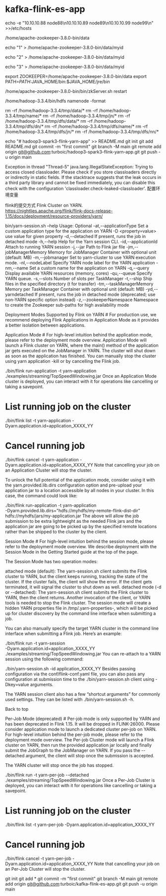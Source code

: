 # kafka-flink-es-app
echo -e "10.10.10.88 node88\n10.10.10.89 node89\n10.10.10.99 node99\n" >>/etc/hosts



/home/apache-zookeeper-3.8.0-bin/data


echo "1" > /home/apache-zookeeper-3.8.0-bin/data/myid

echo "2" > /home/apache-zookeeper-3.8.0-bin/data/myid


echo "3" > /home/apache-zookeeper-3.8.0-bin/data/myid



export ZOOKEEPER=/home/apache-zookeeper-3.8.0-bin/data
export PATH=$PATH:$JAVA_HOME/bin:$JAVA_HOME/jre/bin


/home/apache-zookeeper-3.8.0-bin/bin/zkServer.sh restart

/home/hadoop-3.3.4/bin/hdfs namenode -format


rm -rf /home/hadoop-3.3.4/tmp/data/*
rm -rf /home/hadoop-3.3.4/tmp/name/*
rm -rf /home/hadoop-3.3.4/tmp/jn/*
rm -rf /home/hadoop-3.3.4/tmp/dfs/data/*
rm -rf /home/hadoop-3.3.4/tmp/dfs/dn/*
rm -rf /home/hadoop-3.3.4/tmp/dfs/name/*
rm -rf /home/hadoop-3.3.4/tmp/dfs/jn/*
rm -rf /home/hadoop-3.3.4/tmp/dfs/nn/*


echo "# hadoop3-spark3-flink-yarn-app" >> README.md
git init
git add README.md
git commit -m "first commit"
git branch -M main
git remote add origin git@github.com:turboic/hadoop3-spark3-flink-yarn-app.git
git push -u origin main


Exception in thread "Thread-5" java.lang.IllegalStateException: Trying to access closed classloader. Please check if you store classloaders directly or indirectly in static fields. If the stacktrace suggests that the leak occurs in a third party library and cannot be fixed immediately, you can disable this check with the configuration 'classloader.check-leaked-classloader'.
配置环境变量


flink的提交方式
Flink Cluster on YARN.
https://nightlies.apache.org/flink/flink-docs-release-1.15/docs/deployment/resource-providers/yarn/


bin/yarn-session.sh –help
Usage:
   Optional
     -at,--applicationType <arg>     Set a custom application type for the application on YARN
     -D <property=value>             use value for given property
     -d,--detached                   If present, runs the job in detached mode
     -h,--help                       Help for the Yarn session CLI.
     -id,--applicationId <arg>       Attach to running YARN session
     -j,--jar <arg>                  Path to Flink jar file
     -jm,--jobManagerMemory <arg>    Memory for JobManager Container with optional unit (default: MB)
     -m,--jobmanager <arg>           Set to yarn-cluster to use YARN execution mode.
     -nl,--nodeLabel <arg>           Specify YARN node label for the YARN application
     -nm,--name <arg>                Set a custom name for the application on YARN
     -q,--query                      Display available YARN resources (memory, cores)
     -qu,--queue <arg>               Specify YARN queue.
     -s,--slots <arg>                Number of slots per TaskManager
     -t,--ship <arg>                 Ship files in the specified directory (t for transfer)
     -tm,--taskManagerMemory <arg>   Memory per TaskManager Container with optional unit (default: MB)
     -yd,--yarndetached              If present, runs the job in detached mode (deprecated; use non-YARN specific option instead)
     -z,--zookeeperNamespace <arg>   Namespace to create the Zookeeper sub-paths for high availability mode


Deployment Modes Supported by Flink on YARN #
For production use, we recommend deploying Flink Applications in Application Mode as it provides a better isolation between applications.

Application Mode #
For high-level intuition behind the application mode, please refer to the deployment mode overview.
Application Mode will launch a Flink cluster on YARN, where the main() method of the application jar gets executed on the JobManager in YARN. The cluster will shut down as soon as the application has finished. You can manually stop the cluster using yarn application -kill <ApplicationId> or by cancelling the Flink job.

./bin/flink run-application -t yarn-application ./examples/streaming/TopSpeedWindowing.jar
Once an Application Mode cluster is deployed, you can interact with it for operations like cancelling or taking a savepoint.

# List running job on the cluster
./bin/flink list -t yarn-application -Dyarn.application.id=application_XXXX_YY
# Cancel running job
./bin/flink cancel -t yarn-application -Dyarn.application.id=application_XXXX_YY <jobId>
Note that cancelling your job on an Application Cluster will stop the cluster.

To unlock the full potential of the application mode, consider using it with the yarn.provided.lib.dirs configuration option and pre-upload your application jar to a location accessible by all nodes in your cluster. In this case, the command could look like:

./bin/flink run-application -t yarn-application \
	-Dyarn.provided.lib.dirs="hdfs://myhdfs/my-remote-flink-dist-dir" \
	hdfs://myhdfs/jars/my-application.jar
The above will allow the job submission to be extra lightweight as the needed Flink jars and the application jar are going to be picked up by the specified remote locations rather than be shipped to the cluster by the client.

Session Mode #
For high-level intuition behind the session mode, please refer to the deployment mode overview.
We describe deployment with the Session Mode in the Getting Started guide at the top of the page.

The Session Mode has two operation modes:

attached mode (default): The yarn-session.sh client submits the Flink cluster to YARN, but the client keeps running, tracking the state of the cluster. If the cluster fails, the client will show the error. If the client gets terminated, it will signal the cluster to shut down as well.
detached mode (-d or --detached): The yarn-session.sh client submits the Flink cluster to YARN, then the client returns. Another invocation of the client, or YARN tools is needed to stop the Flink cluster.
The session mode will create a hidden YARN properties file in /tmp/.yarn-properties-<username>, which will be picked up for cluster discovery by the command line interface when submitting a job.

You can also manually specify the target YARN cluster in the command line interface when submitting a Flink job. Here’s an example:

./bin/flink run -t yarn-session \
  -Dyarn.application.id=application_XXXX_YY \
  ./examples/streaming/TopSpeedWindowing.jar
You can re-attach to a YARN session using the following command:

./bin/yarn-session.sh -id application_XXXX_YY
Besides passing configuration via the conf/flink-conf.yaml file, you can also pass any configuration at submission time to the ./bin/yarn-session.sh client using -Dkey=value arguments.

The YARN session client also has a few “shortcut arguments” for commonly used settings. They can be listed with ./bin/yarn-session.sh -h.

Back to top

Per-Job Mode (deprecated) #
Per-job mode is only supported by YARN and has been deprecated in Flink 1.15. It will be dropped in FLINK-26000. Please consider application mode to launch a dedicated cluster per-job on YARN.
For high-level intuition behind the per-job mode, please refer to the deployment mode overview.
The Per-job Cluster mode will launch a Flink cluster on YARN, then run the provided application jar locally and finally submit the JobGraph to the JobManager on YARN. If you pass the --detached argument, the client will stop once the submission is accepted.

The YARN cluster will stop once the job has stopped.

./bin/flink run -t yarn-per-job --detached ./examples/streaming/TopSpeedWindowing.jar
Once a Per-Job Cluster is deployed, you can interact with it for operations like cancelling or taking a savepoint.

# List running job on the cluster
./bin/flink list -t yarn-per-job -Dyarn.application.id=application_XXXX_YY
# Cancel running job
./bin/flink cancel -t yarn-per-job -Dyarn.application.id=application_XXXX_YY <jobId>
Note that cancelling your job on an Per-Job Cluster will stop the cluster.



git init
git add *
git commit -m "first commit"
git branch -M main
git remote add origin git@github.com:turboic/kafka-flink-es-app.git
git push -u origin main
